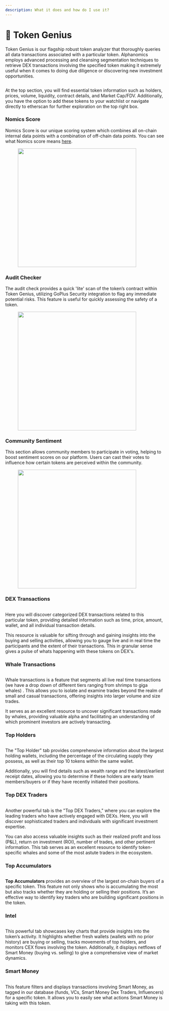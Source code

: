 ```yaml
---
description: What it does and how do I use it?
---
```


# 🔵 Token Genius

Token Genius is our flagship robust token analyzer that thoroughly queries all data transactions associated with a particular token. Alphanomics employs advanced processing and cleansing segmentation techniques to retrieve DEX transactions involving the specified token making it extremely useful when it comes to doing due diligence or discovering new investment opportunities.

<figure><img src="../.gitbook/assets/Screenshot 2024-08-29 at 13.10.58.png" alt=""><figcaption></figcaption></figure>

At the top section, you will find essential token information such as holders, prices, volume, liquidity, contract details, and Market Cap/FDV. Additionally, you have the option to add these tokens to your watchlist or navigate directly to etherscan for further exploration on the top right box.

### Nomics Score

Nomics Score is our unique scoring system which combines all on-chain internal data points with a combination of off-chain data points. You can see what Nomics score means [here](token-genius.md#nomics-score).

<figure><img src="../.gitbook/assets/Screenshot 2024-08-31 at 11.17.29.png" alt="" width="375"><figcaption></figcaption></figure>

### Audit Checker

The audit check provides a quick 'lite' scan of the token’s contract within Token Genius, utilizing GoPlus Security integration to flag any immediate potential risks. This feature is useful for quickly assessing the safety of a token.

<figure><img src="../.gitbook/assets/Screenshot 2024-08-31 at 11.18.16.png" alt="" width="375"><figcaption></figcaption></figure>

### Community Sentiment

This section allows community members to participate in voting, helping to boost sentiment scores on our platform. Users can cast their votes to influence how certain tokens are perceived within the community.

<figure><img src="../.gitbook/assets/Screenshot 2024-08-31 at 11.19.37.png" alt="" width="375"><figcaption></figcaption></figure>

### DEX Transactions

<figure><img src="../.gitbook/assets/Screenshot 2024-08-31 at 11.13.54 (1).png" alt=""><figcaption></figcaption></figure>

Here you will discover categorized DEX transactions related to this particular token, providing detailed information such as time, price, amount, wallet, and all individual transaction details.&#x20;

This resource is valuable for sifting through and gaining insights into the buying and selling activities, allowing you to gauge live and in real time the participants and the extent of their transactions.  This in granular sense gives a pulse of whats happening with these tokens on DEX's.

### Whale Transactions

<figure><img src="../.gitbook/assets/Screenshot 2024-08-29 at 13.12.32.png" alt=""><figcaption></figcaption></figure>

Whale transactions is a feature that segments all live real time transactions (we have a drop down of different tiers ranging from shrimps to giga whales) . This allows you to isolate and examine trades beyond the realm of small and casual transactions, offering insights into larger volume and size trades.&#x20;

It serves as an excellent resource to uncover significant transactions made by whales, providing valuable alpha and facilitating an understanding of which prominent investors are actively transacting.

### Top Holders

<figure><img src="../.gitbook/assets/Screenshot 2024-08-31 at 11.14.08.png" alt=""><figcaption></figcaption></figure>

The "Top Holder" tab provides comprehensive information about the largest holding wallets, including the percentage of the circulating supply they possess, as well as their top 10 tokens within the same wallet.&#x20;

Additionally, you will find details such as wealth range and the latest/earliest receipt dates, allowing you to determine if these holders are early team members/buyers or if they have recently initiated their positions.

### Top DEX Traders

<figure><img src="../.gitbook/assets/Screenshot 2024-08-29 at 13.11.50.png" alt=""><figcaption></figcaption></figure>

Another powerful tab is the "Top DEX Traders," where you can explore the leading traders who have actively engaged with DEXs. Here, you will discover sophisticated traders and individuals with significant investment expertise.&#x20;

You can also access valuable insights such as their realized profit and loss (P\&L), return on investment (ROI), number of trades, and other pertinent information. This tab serves as an excellent resource to identify token-specific whales and some of the most astute traders in the ecosystem.

### Top Accumulators

<figure><img src="../.gitbook/assets/Screenshot 2024-08-31 at 11.15.32.png" alt=""><figcaption></figcaption></figure>

**Top Accumulators** provides an overview of the largest on-chain buyers of a specific token. This feature not only shows who is accumulating the most but also tracks whether they are holding or selling their positions. It’s an effective way to identify key traders who are building significant positions in the token.

### Intel

<figure><img src="../.gitbook/assets/Screenshot 2024-08-31 at 11.15.44.png" alt=""><figcaption></figcaption></figure>

This powerful tab showcases key charts that provide insights into the token’s activity. It highlights whether fresh wallets (wallets with no prior history) are buying or selling, tracks movements of top holders, and monitors CEX flows involving the token. Additionally, it displays netflows of Smart Money (buying vs. selling) to give a comprehensive view of market dynamics.

### Smart Money

<figure><img src="../.gitbook/assets/Screenshot 2024-08-31 at 11.16.03.png" alt=""><figcaption></figcaption></figure>

This feature filters and displays transactions involving Smart Money, as tagged in our database (funds, VCs, Smart Money Dex Traders, Influencers) for a specific token. It allows you to easily see what actions Smart Money is taking with this token.
